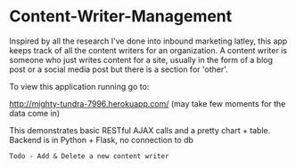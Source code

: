 # Content-Writer-Management

Inspired by all the research I've done into inbound marketing latley, this app keeps track of all the content writers for an organization. A content writer is someone who just writes content for a site, usually in the form of a blog post or a social media post but there is a section for 'other'. 

To view this application running go to: 

http://mighty-tundra-7996.herokuapp.com/ (may take few moments for the data come in)

This demonstrates basic RESTful AJAX calls and a pretty chart + table. Backend is in Python + Flask, no connection to db

```
Todo - Add & Delete a new content writer
```

